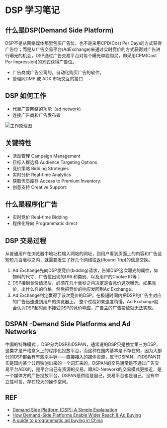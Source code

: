 # DSP 学习笔记

## 什么是DSP(Demand Side Platform)

DSP不是从网络媒体那里包买广告位，也不是采用CPD(Cost Per Day)的方式获得广告位；而是从广告交易平台(AdExchange)来通过实时竞价的方式获得对广告进行曝光的机会，DSP通过广告交易平台对每个曝光单独购买，即采用CPM(Cost Per Impression)的方式获得广告位。

* 广告商或广告公司的，自动化购买广告的软件。
* 管理同DMP 或 ADX 市场交互的接口

## DSP 如何工作

* 代替广告网络的功能（ad network)
* 连接广告商和广告发布者

![工作原理图](https://revx.io/blog/wp-content/uploads/2020/05/How-Demand-Side-Platform-Works.png)

## 关键特性

* 活动管理 Campaign Management
* 目标人群选择 Audience Targeting Options
* 竞价策略 Bidding Strategies
* 实时分析 Real-time Analytics
* 获取优质库存 Access to Premium Inventory:
* 创意支持 Creative Support:

## 什么是程序化广告

* 实时竞价 Real-time Bidding
* 程序化导向 Programmatic direct

## DSP 交易过程

从普通用户在浏览器中地址栏输入网站的网址，到用户看到页面上的内容和广告这短短几百毫秒之内，就需要发生了好几个网络往返(Round Trip)的信息交换。

1. Ad Exchange先向DSP发竞价(bidding)请求，告知DSP这次曝光的属性，如物料的尺寸、广告位出现的URL和类别、以及用户的Cookie ID等；
2. DSP接到竞价请求后，必须在几十毫秒之内决定是否竞价这次曝光，如果竞价，出什么样的价格，然后把竞价的响应发回到Ad Exchange。
3. Ad Exchange判定赢得了该次竞价的DSP，在极短时间内把DSP的广告主对应的广告迅速送到用户的浏览器上。 整个过程如果速度稍慢，Ad Exchange就会认为DSP超时而不接受DSP的竞价响应，广告主的广告投放就无法实现。

## DSPAN -Demand Side Platforms and Ad Networks

中国的特殊模式 ，DSP分为DSP和DSPAN，通常说的DSP只是独立第三方DSP，这类才是严格意义上的程序化投放平台，而这种在国内基本是不存在的，因为大部分的DSP都会有有些杀手锏——直接接入的媒体资源，属于DSPAN，而DSPAN其实是国内某个公司独创出来的一个词汇来的，DSPAN的交易通常是不通过广告交易平台ADX的，是平台自己有资源的交易，跟AD-Network的交易模式更接近，是一个媒体方的广告投放平台，DSPAN是供给是自己，交易平台也是自己，没有中立性可言，存在较大的操作空间。

## REF

* [Demand Side Platform (DSP): A Simple Explanation](https://revx.io/blog/demand-side-platform/)
* [How Demand-Side Platforms Enable Wider Reach & Ad Buying](https://instapage.com/blog/demand-side-platform)
* [A guide to programmatic ad buying in China](https://www.marketing-interactive.com/brief-guide-programmatic-ad-buying-china)
